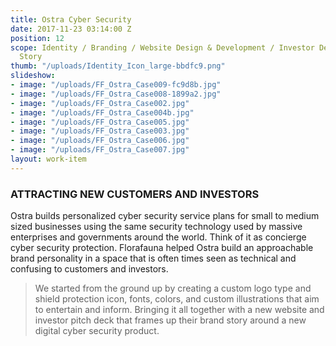 ```yaml
---
title: Ostra Cyber Security
date: 2017-11-23 03:14:00 Z
position: 12
scope: Identity / Branding / Website Design & Development / Investor Deck and Brand
  Story
thumb: "/uploads/Identity_Icon_large-bbdfc9.png"
slideshow:
- image: "/uploads/FF_Ostra_Case009-fc9d8b.jpg"
- image: "/uploads/FF_Ostra_Case008-1899a2.jpg"
- image: "/uploads/FF_Ostra_Case002.jpg"
- image: "/uploads/FF_Ostra_Case004b.jpg"
- image: "/uploads/FF_Ostra_Case005.jpg"
- image: "/uploads/FF_Ostra_Case003.jpg"
- image: "/uploads/FF_Ostra_Case006.jpg"
- image: "/uploads/FF_Ostra_Case007.jpg"
layout: work-item
---
```


### ATTRACTING NEW CUSTOMERS AND INVESTORS

Ostra builds personalized cyber security service plans for small to medium sized businesses using the same security technology used by massive enterprises and governments around the world. Think of it as concierge cyber security protection. Florafauna helped Ostra build an approachable  brand personality in a space that is often times seen as technical and confusing to customers and investors.

> We started from the ground up by creating a custom logo type and shield protection icon, fonts, colors, and custom illustrations that aim to entertain and inform. Bringing it all together with a new website and investor pitch deck that frames up their brand story around a new digital cyber security product.